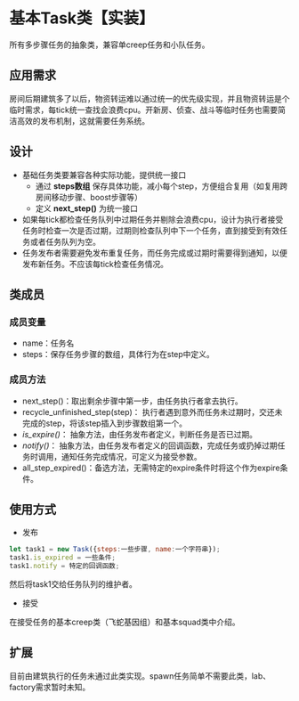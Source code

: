 # 基本Task类【实装】
所有多步骤任务的抽象类，兼容单creep任务和小队任务。  
## 应用需求
房间后期建筑多了以后，物资转运难以通过统一的优先级实现，并且物资转运是个临时需求，每tick统一查找会浪费cpu。开新房、侦查、战斗等临时任务也需要简洁高效的发布机制，这就需要任务系统。
## 设计
* 基础任务类要兼容各种实际功能，提供统一接口
    * 通过 **steps数组** 保存具体功能，减小每个step，方便组合复用（如复用跨房间移动步骤、boost步骤等）
    * 定义 **next_step()** 为统一接口
* 如果每tick都检查任务队列中过期任务并剔除会浪费cpu，设计为执行者接受任务时检查一次是否过期，过期则检查队列中下一个任务，直到接受到有效任务或者任务队列为空。
* 任务发布者需要避免发布重复任务，而任务完成或过期时需要得到通知，以便发布新任务。不应该每tick检查任务情况。
## 类成员
### 成员变量
* name：任务名
* steps：保存任务步骤的数组，具体行为在step中定义。
### 成员方法
* next_step()：取出剩余步骤中第一步，由任务执行者拿去执行。
* recycle_unfinished_step(step)： 执行者遇到意外而任务未过期时，交还未完成的step，将该step插入到步骤数组第一个。
* *is_expire()*： 抽象方法，由任务发布者定义，判断任务是否已过期。
* *notify()*： 抽象方法，由任务发布者定义的回调函数，完成任务或扔掉过期任务时调用，通知任务完成情况，可定义为接受参数。
* all_step_expired()：备选方法，无需特定的expire条件时将这个作为expire条件。

## 使用方式
* 发布
```JavaScript
let task1 = new Task({steps:一些步骤, name:一个字符串});
task1.is_expired = 一些条件;
task1.notify = 特定的回调函数;
```
然后将task1交给任务队列的维护者。
* 接受     

在接受任务的基本creep类（飞蛇基因组）和基本squad类中介绍。
## 扩展
目前由建筑执行的任务未通过此类实现。spawn任务简单不需要此类，lab、factory需求暂时未知。